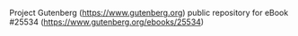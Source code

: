 Project Gutenberg (https://www.gutenberg.org) public repository for eBook #25534 (https://www.gutenberg.org/ebooks/25534)
